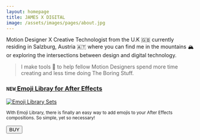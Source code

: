 ```yaml
---
layout: homepage
title: JAMES X DIGITAL
image: /assets/images/pages/about.jpg
---
```


Motion Designer X Creative Technologist from the U.K 🇬🇧 currently residing in Salzburg, Austria 🇦🇹​ where you can find me in the mountains 🏔 or exploring the intersections between design and digital technology.

> I make tools 🧰 to help fellow Motion Designers spend more time creating and less time doing The Boring Stuff.

<h3><code class="language-plaintext">NEW</code><a href="/emojilibrary"> Emoji Libray for After Effects</a></h3>
<a href="/emojilibrary"><img src="{{site.baseurl}}/images/2022/09/emoji_branding_all.gif#left" alt="Emoji Library Sets" loading="lazy"></a>

<small>With Emoji Library, there is finally an easy way to add emojis to your After Effects compositions. So simple, yet so necessary!</small>

  <form action="/emojilibrary#buy">
        <input class="buy-button" type="submit" value="BUY" />
  </form>
